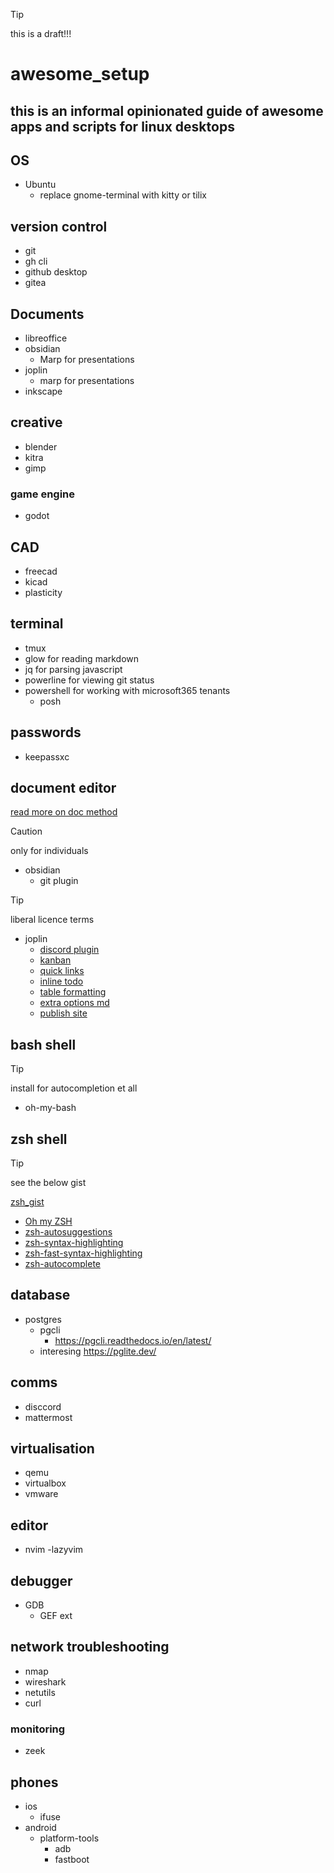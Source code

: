 > [!tip]
> this is a draft!!!

# awesome_setup
## this is an informal opinionated guide of awesome apps and scripts for linux desktops

## OS
- Ubuntu
  - replace gnome-terminal with kitty or tilix

## version control
- git
- gh cli
- github desktop
- gitea
  
## Documents
- libreoffice
- obsidian
  - Marp for presentations
- joplin
  - marp for presentations
- inkscape

## creative
- blender
- kitra
- gimp
### game engine
- godot

## CAD
- freecad
- kicad
- plasticity
  
## terminal
- tmux
- glow for reading markdown
- jq for parsing javascript
- powerline for viewing git status
- powershell for working with microsoft365 tenants
  - posh   
 
## passwords
- keepassxc

## document editor
[read more on doc method](https://www.goodnotes.com/blog/zettelkasten-method)
> [!CAUTION]
> only for individuals
- obsidian 
  - git plugin
 
>[!TIP]
>liberal licence terms
- joplin
  - [discord plugin](https://github.com/mahancoder/joplin-discord-rich-presence)
  - [kanban](https://joplinapp.org/plugins/downloadPlugin.html?plugin=org.joplinapp.plugins.YesYouKan?from-tab=productivity)
  - [quick links](https://joplinapp.org/plugins/plugin/com.whatever.quick-links/?from-tab=productivity)
  - [inline todo](https://joplinapp.org/plugins/plugin/plugin.calebjohn.todo/?from-tab=personal-knowledge-management)
  - [table formatting](https://github.com/roman-r-m/joplin-plugin-table-formatter)
  - [extra options md](https://github.com/personalizedrefrigerator/joplin-plugin-extra-editor-settings)
  - [publish site](https://joplin-utils.rxliuli.com/en-US/joplin-publisher/)

## bash shell
>[!TIP]
>install for autocompletion et all
- oh-my-bash

## zsh shell 
>[!TIP]
>see the below gist

[zsh_gist](https://gist.github.com/n1snt/454b879b8f0b7995740ae04c5fb5b7df)

 - [Oh my ZSH](https://github.com/ohmyzsh/ohmyzsh)
 - [zsh-autosuggestions](https://github.com/zsh-users/zsh-autosuggestions)
 - [zsh-syntax-highlighting](https://github.com/zsh-users/zsh-syntax-highlighting)
 - [zsh-fast-syntax-highlighting](https://github.com/zdharma/fast-syntax-highlighting)
 - [zsh-autocomplete](https://github.com/marlonrichert/zsh-autocomplete)
  
## database 
- postgres
    - pgcli
      - https://pgcli.readthedocs.io/en/latest/
    - interesing https://pglite.dev/

## comms
- disccord
- mattermost

## virtualisation
- qemu
- virtualbox
- vmware
  
## editor
- nvim
  -lazyvim

## debugger
- GDB
  - GEF ext
 
## network troubleshooting
- nmap
- wireshark
- netutils
- curl
### monitoring
- zeek  
  
## phones
- ios
  - ifuse
- android
  - platform-tools
    - adb
    - fastboot
   
